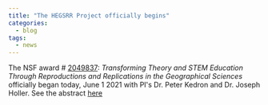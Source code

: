 ```yaml
---
title: "The HEGSRR Project officially begins"
categories:
  - blog
tags:
  - news
---
```


The NSF award # [2049837](https://www.nsf.gov/awardsearch/showAward?AWD_ID=2049837):
*Transforming Theory and STEM Education Through Reproductions and Replications in the Geographical Sciences* officially began today, June 1 2021 with PI's Dr. Peter Kedron and Dr. Joseph Holler. See the abstract [here](/about/)
